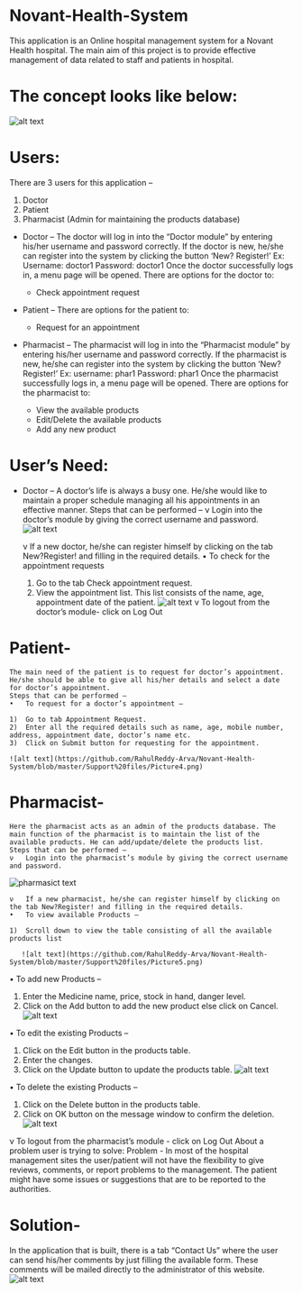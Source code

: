 # Novant-Health-System
This application is an Online hospital management system for a Novant Health hospital. The main aim of this project is to provide effective management of data related to staff and patients in hospital.

# The concept looks like below:
![alt text](https://github.com/RahulReddy-Arva/Novant-Health-System/blob/master/Support%20files/Picture1.png)


# Users:
There are 3 users for this application –
1)	Doctor
2)	Patient
3)	Pharmacist (Admin for maintaining the products database)
 * Doctor –
    The doctor will log in into the “Doctor module” by entering his/her username and password correctly. If the doctor is new, he/she can register into the system by clicking the button ‘New? Register!’ 
    Ex:	 Username: doctor1
          Password: doctor1
    Once the doctor successfully logs in, a menu page will be opened. There are options for the doctor to:
      -	Check appointment request
 * Patient –
    There are options for the patient to:
      -	Request for an appointment

 * Pharmacist –
    The pharmacist will log in into the “Pharmacist module” by entering his/her username and password correctly. If the pharmacist is new, he/she can register into the system by clicking the button ‘New? Register!’ 
    Ex: username: phar1
	      Password: phar1
    Once the pharmacist successfully logs in, a menu page will be opened. There are options for the pharmacist to:
      -	View the available products
      -	Edit/Delete the available products
      -	Add any new product

# User’s Need:
  * Doctor –
    A doctor’s life is always a busy one. He/she would like to maintain a proper schedule managing all his appointments in an effective manner.
     Steps that can be performed – 
    ν	Login into the doctor’s module by giving the correct username and password.
    ![alt text](https://github.com/RahulReddy-Arva/Novant-Health-System/blob/master/Support%20files/Picture2.png) 
    
    ν	If a new doctor, he/she can register himself by clicking on the tab New?Register! and filling in the required details.
  •	To check for the appointment requests 
    1)	Go to the tab Check appointment request.
    2)	View the appointment list. This list consists of the name, age, appointment date of the patient.
    ![alt text](https://github.com/RahulReddy-Arva/Novant-Health-System/blob/master/Support%20files/Picture3.png)
    ν	To logout from the doctor’s module- click on Log Out

# Patient-
    The main need of the patient is to request for doctor’s appointment. He/she should be able to give all his/her details and select a date for doctor’s appointment.
    Steps that can be performed – 
    •	To request for a doctor’s appointment –

    1)	Go to tab Appointment Request.
    2)	Enter all the required details such as name, age, mobile number, address, appointment date, doctor’s name etc.
    3)	Click on Submit button for requesting for the appointment.
    
    ![alt text](https://github.com/RahulReddy-Arva/Novant-Health-System/blob/master/Support%20files/Picture4.png)


 # Pharmacist-
    Here the pharmacist acts as an admin of the products database. The main function of the pharmacist is to maintain the list of the available products. He can add/update/delete the products list.
    Steps that can be performed – 
    ν	Login into the pharmacist’s module by giving the correct username and password.
    
   ![pharmasict text](https://github.com/RahulReddy-Arva/Novant-Health-System/blob/master/Support%20files/Picture10.png)

    ν	If a new pharmacist, he/she can register himself by clicking on the tab New?Register! and filling in the required details.
    •	To view available Products –

    1)	Scroll down to view the table consisting of all the available products list
        
       ![alt text](https://github.com/RahulReddy-Arva/Novant-Health-System/blob/master/Support%20files/Picture5.png)



•	To add new Products –

1)	Enter the Medicine name, price, stock in hand, danger level.
2)	Click on the Add button to add the new product else click on Cancel.
    ![alt text](https://github.com/RahulReddy-Arva/Novant-Health-System/blob/master/Support%20files/Picture6.png)



•	To edit the existing Products –

1)	Click on the Edit button in the products table.
2)	Enter the changes.
3)	Click on the Update button to update the products table.
    ![alt text](https://github.com/RahulReddy-Arva/Novant-Health-System/blob/master/Support%20files/Picture7.png)



•	To delete the existing Products –

1)	Click on the Delete button in the products table.
2)	Click on OK button on the message window to confirm the deletion.
    ![alt text](https://github.com/RahulReddy-Arva/Novant-Health-System/blob/master/Support%20files/Picture8.png)



ν	To logout from the pharmacist’s module - click on Log Out
About a problem user is trying to solve:
Problem - 
In most of the hospital management sites the user/patient will not have the flexibility to give reviews, comments, or report problems to the management. The patient might have some issues or suggestions that are to be reported to the authorities. 
# Solution-
In the application that is built, there is a tab “Contact Us” where the user can send his/her comments by just filling the available form. These comments will be mailed directly to the administrator of this website.
    ![alt text](https://github.com/RahulReddy-Arva/Novant-Health-System/blob/master/Support%20files/Picture9.png)



